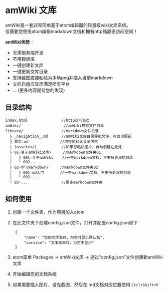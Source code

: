 # amWiki 文库

amWiki是一套非常简单基于atom编辑器的轻量级wiki文库系统。  
仅需要您使用atom编辑markdown文档和拥有http纯静态访问空间！  

**amWiki优势**：

- 无需服务端开发
- 不用数据库
- 一键创建新文库
- 一键更新文库目录
- 支持截图直接粘帖为本地png并插入当前markdown
- 文档自适应显示满足所有平台
- ... (更多内容期待您的发现)

## 目录结构

	index.html               //http访问首页
	amWiki/                   //amWiki静态文件目录
	library/                 //markdown文件目录
	  ├ _navigation_.md      //amWiki文库目录导航文件，可自动更新
	  ├ 首页.md              //内容区默认显示内容
	  ├ (assetes/)           //如果您粘帖图片，自动创建在此处
	  ├ 01-关于amWiki文库/     //markdown文件夹01
      │   ├ 001-关于amWiki    //一些markdown文档，不支持更深的目录
      │   └ 002-...
      ├ 02-学习markdown/     //markdown文件夹02
      │   ├ 001-md入门       //一些markdown文档，不支持更深的目录
      │   └ 002-...
      └ 03-...               //更多markdown文件夹


## 如何使用

1. 创建一个文件夹，作为项目加入atom
2. 在此文件夹下创建config.json文件，打开并配置config.json如下

		{
		    "name": "您的文库名称，为空时显示默认名",
		    "version": "文本版本号，为空不显示"
		}

3. atom菜单 Packages -> amWiki文库 -> 通过“config.json”文件创建新amWiki文库
4. 开始编辑您的文档系统  
5. 如果需要插入图片，请先截图，然后在.md文档对应位置使用 `Ctrl+Shift+V`

